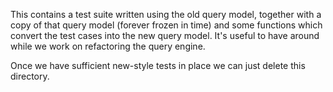 This contains a test suite written using the old query model, together
with a copy of that query model (forever frozen in time) and some
functions which convert the test cases into the new query model. It's
useful to have around while we work on refactoring the query engine.

Once we have sufficient new-style tests in place we can just delete this
directory.

